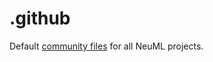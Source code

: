 # .github

Default [community files](https://help.github.com/en/github/building-a-strong-community/creating-a-default-community-health-file) for all NeuML projects.
